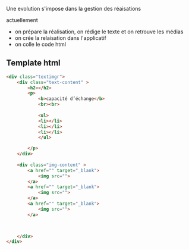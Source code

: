 Une evolution s'impose dans la gestion des réaisations

actuellement 
- on prépare la réalisation, on rédige le texte et on retrouve les médias
- on crée la relaisation dans l'applicatif
- on colle le code html

## Template html
```html
<div class="textimgr">
	<div class="text-content" >
		<h2></h2>
		<p>
			<b>capacité d’échange</b>
			<br><br>
			
			<ul>
			<li></li>
			<li></li>
			<li></li>
			</ul>

		</p>
	</div>
	
	<div class="img-content" >
		<a href="" target="_blank">
			<img src="">
		</a>
		<a href="" target="_blank">
			<img src="">
		</a>
		<a href="" target="_blank">
			<img src="">
		</a>


		
	</div>
</div>
```
